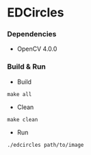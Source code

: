 # EDCircles

### Dependencies
+ OpenCV 4.0.0

### Build & Run
+ Build
```
make all
```
+ Clean
```
make clean
```
+ Run
```
./edcircles path/to/image
```